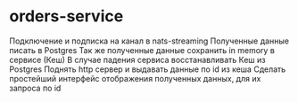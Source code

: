 # orders-service
Подключение и подписка на канал в nats-streaming
Полученные данные писать в Postgres
Так же полученные данные сохранить in memory в сервисе (Кеш)
В случае падения сервиса восстанавливать Кеш из Postgres
Поднять http сервер и выдавать данные по id из кеша
Сделать простейший интерфейс отображения полученных данных, для их запроса по id